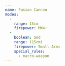 ```yaml
---
name: Fusion Cannon
modes:
  -
    range: 15cm
    firepower: MW4+
  -
    boolean: and
    range: (15cm)
    firepower: Small Arms
    special_rules:
      - macro-weapon
---
```

